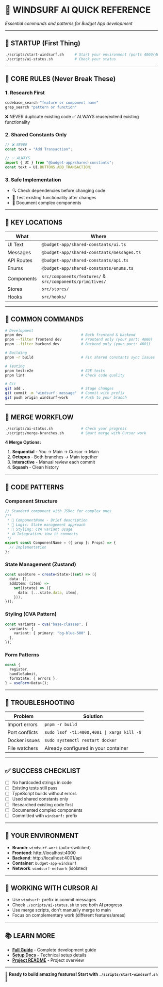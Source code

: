 # 🌊 WINDSURF AI QUICK REFERENCE

_Essential commands and patterns for Budget App development_

---

## 🚀 **STARTUP (First Thing)**

```bash
./scripts/start-windsurf.sh     # Start your environment (ports 4000/4001)
./scripts/ai-status.sh          # Check your status
```

---

## 🎯 **CORE RULES (Never Break These)**

### **1. Research First**

```bash
codebase_search "feature or component name"
grep_search "pattern or function"
```

❌ NEVER duplicate existing code
✅ ALWAYS reuse/extend existing functionality

### **2. Shared Constants Only**

```typescript
// ❌ NEVER
const text = "Add Transaction";

// ✅ ALWAYS
import { UI } from "@budget-app/shared-constants";
const text = UI.BUTTONS.ADD_TRANSACTION;
```

### **3. Safe Implementation**

- 🔍 Check dependencies before changing code
- 🧪 Test existing functionality after changes
- 📝 Document complex components

---

## 📁 **KEY LOCATIONS**

| What       | Where                                                     |
| ---------- | --------------------------------------------------------- |
| UI Text    | `@budget-app/shared-constants/ui.ts`                      |
| Messages   | `@budget-app/shared-constants/messages.ts`                |
| API Routes | `@budget-app/shared-constants/api.ts`                     |
| Enums      | `@budget-app/shared-constants/enums.ts`                   |
| Components | `src/components/features/` & `src/components/primitives/` |
| Stores     | `src/stores/`                                             |
| Hooks      | `src/hooks/`                                              |

---

## 🔧 **COMMON COMMANDS**

```bash
# Development
pnpm dev                           # Both frontend & backend
pnpm --filter frontend dev         # Frontend only (your port: 4000)
pnpm --filter backend dev          # Backend only (your port: 4001)

# Building
pnpm -r build                      # Fix shared constants sync issues

# Testing
pnpm test:e2e                      # E2E tests
pnpm lint                          # Check code quality

# Git
git add .                          # Stage changes
git commit -m "windsurf: message"  # Commit with prefix
git push origin windsurf-work      # Push to your branch
```

---

## 🔄 **MERGE WORKFLOW**

```bash
./scripts/ai-status.sh             # Check your progress
./scripts/merge-branches.sh        # Smart merge with Cursor work
```

**4 Merge Options:**

1. **Sequential** - You → Main → Cursor → Main
2. **Octopus** - Both branches → Main together
3. **Interactive** - Manual review each commit
4. **Squash** - Clean history

---

## 🎨 **CODE PATTERNS**

### **Component Structure**

```typescript
// Standard component with JSDoc for complex ones
/**
 * 🎯 ComponentName - Brief description
 * 🧠 Logic: State management approach
 * 🎨 Styling: CVA variant usage
 * ⚙️ Integration: How it connects
 */
export const ComponentName = ({ prop }: Props) => {
  // Implementation
};
```

### **State Management (Zustand)**

```typescript
const useStore = create<State>((set) => ({
  data: [],
  addItem: (item) =>
    set((state) => ({
      data: [...state.data, item],
    })),
}));
```

### **Styling (CVA Pattern)**

```typescript
const variants = cva("base-classes", {
  variants: {
    variant: { primary: "bg-blue-500" },
  },
});
```

### **Form Patterns**

```typescript
const {
  register,
  handleSubmit,
  formState: { errors },
} = useForm<Data>();
```

---

## 🚨 **TROUBLESHOOTING**

| Problem        | Solution                                   |
| -------------- | ------------------------------------------ |
| Import errors  | `pnpm -r build`                            |
| Port conflicts | `sudo lsof -ti:4000,4001 \| xargs kill -9` |
| Docker issues  | `sudo systemctl restart docker`            |
| File watchers  | Already configured in your container       |

---

## ✅ **SUCCESS CHECKLIST**

- [ ] No hardcoded strings in code
- [ ] Existing tests still pass
- [ ] TypeScript builds without errors
- [ ] Used shared constants only
- [ ] Researched existing code first
- [ ] Documented complex components
- [ ] Committed with `windsurf:` prefix

---

## 🎯 **YOUR ENVIRONMENT**

- **Branch**: `windsurf-work` (auto-switched)
- **Frontend**: http://localhost:4000
- **Backend**: http://localhost:4001/api
- **Container**: `budget-app-windsurf`
- **Network**: `windsurf-network` (isolated)

---

## 🤝 **WORKING WITH CURSOR AI**

- Use `windsurf:` prefix in commit messages
- Check `./scripts/ai-status.sh` to see both AI progress
- Use merge scripts, don't manually merge to main
- Focus on complementary work (different features/areas)

---

## 📚 **LEARN MORE**

- **[Full Guide](WINDSURF_AI_GUIDE.md)** - Complete development guide
- **[Setup Docs](MULTI_AI_SETUP.md)** - Technical setup details
- **[Project README](README.md)** - Project overview

---

**🌊 Ready to build amazing features! Start with `./scripts/start-windsurf.sh` 🚀**
